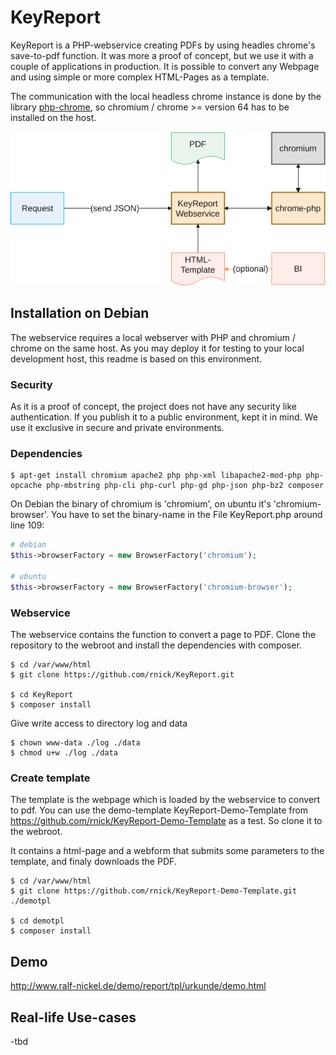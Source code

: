 # KeyReport

KeyReport is a PHP-webservice creating PDFs by using headles chrome's save-to-pdf function. It was more a proof of concept, but we use it with a couple of applications in production. It is possible to convert any Webpage and using simple or more complex HTML-Pages as a template. 

The communication with the local headless chrome instance is done by the library [php-chrome](https://github.com/chrome-php/chrome), so chromium / chrome >= version 64 has to be installed on the host.

![Schema](./doc/KeyReport-Schema.png)

## Installation on Debian

The webservice requires a local webserver with PHP and chromium / chrome on the same host. As you may deploy it for testing to your local development host, this readme is based on this environment.

### Security

As it is a proof of concept, the project does not have any security like authentication. If you publish it to a public environment, kept it in mind. We use it exclusive in secure and private environments.

### Dependencies

```console
$ apt-get install chromium apache2 php php-xml libapache2-mod-php php-opcache php-mbstring php-cli php-curl php-gd php-json php-bz2 composer
```

On Debian the binary of chromium is 'chromium', on ubuntu it's 'chromium-browser'. You have to set the binary-name in the File KeyReport.php around line 109:

```php
# debian
$this->browserFactory = new BrowserFactory('chromium');

# ubuntu
$this->browserFactory = new BrowserFactory('chromium-browser');

```

### Webservice
The webservice contains the function to convert a page to PDF. Clone the repository to the webroot and install the dependencies with composer.

```console
$ cd /var/www/html
$ git clone https://github.com/rnick/KeyReport.git

$ cd KeyReport
$ composer install
```

Give write access to directory log and data

```console
$ chown www-data ./log ./data
$ chmod u+w ./log ./data
```

### Create template
The template is the webpage which is loaded by the webservice to convert to pdf. You can use the demo-template KeyReport-Demo-Template from https://github.com/rnick/KeyReport-Demo-Template as a test. So clone it to the webroot.

It contains a html-page and a webform that submits some parameters to the template, and finaly downloads the PDF.

```console
$ cd /var/www/html
$ git clone https://github.com/rnick/KeyReport-Demo-Template.git ./demotpl

$ cd demotpl
$ composer install
```

## Demo
http://www.ralf-nickel.de/demo/report/tpl/urkunde/demo.html

## Real-life Use-cases

-tbd
